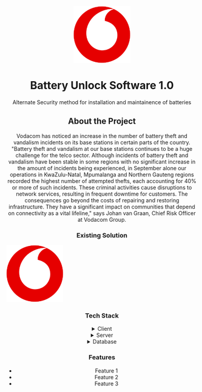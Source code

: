 <!--
Hey, thanks for using the awesome-readme-template template.  
If you have any enhancements, then fork this project and create a pull request 
or just open an issue with the label "enhancement".

Don't forget to give this project a star for additional support ;)
Maybe you can mention me or this repo in the acknowledgements too
-->
<div align="center">


  <img src="BatteryUnlockSoftware1.0/Vodacom icon.png" alt="logo" width="150" height="auto" />
  <h1>Battery Unlock Software 1.0</h1>
  
  <p>
    Alternate Security method for installation and maintainence of batteries 
  </p>
  
  



  

<!-- About the Project -->
## About the Project

Vodacom has noticed an increase in the number of battery theft and vandalism incidents on its base stations in certain parts of the country.
"Battery theft and vandalism at our base stations continues to be a huge challenge for the telco sector. Although incidents of battery theft and vandalism have been stable in some regions with no significant increase in the amount of incidents being experienced, in September alone our operations in KwaZulu-Natal, Mpumalanga and Northern Gauteng regions recorded the highest number of attempted thefts, each accounting for 40% or more of such incidents. These criminal activities cause disruptions to network services, resulting in frequent downtime for customers. The consequences go beyond the costs of repairing and restoring infrastructure. They have a significant impact on communities that depend on connectivity as a vital lifeline," says Johan van Graan, Chief Risk Officer at Vodacom Group.



<!-- Screenshots -->
### Existing Solution

<div align="left"> 
   <img src="BatteryUnlockSoftware1.0/Vodacom icon.png" alt="logo" width="150" height="auto" />
</div>


<!-- TechStack -->
### Tech Stack

<details>
  <summary>Client</summary>
  <ul>
    <li><a href="https://www.typescriptlang.org/">Typescript</a></li>
    <li><a href="https://nextjs.org/">Next.js</a></li>
    <li><a href="https://reactjs.org/">React.js</a></li>
    <li><a href="https://tailwindcss.com/">TailwindCSS</a></li>
  </ul>
</details>

<details>
  <summary>Server</summary>
  <ul>
    <li><a href="https://www.typescriptlang.org/">Typescript</a></li>
    <li><a href="https://expressjs.com/">Express.js</a></li>
    <li><a href="https://go.dev/">Golang</a></li>
    <li><a href="https://nestjs.com/">Nest.js</a></li>
    <li><a href="https://socket.io/">SocketIO</a></li>
    <li><a href="https://www.prisma.io/">Prisma</a></li>    
    <li><a href="https://www.apollographql.com/">Apollo</a></li>
    <li><a href="https://graphql.org/">GraphQL</a></li>
  </ul>
</details>

<details>
<summary>Database</summary>
  <ul>

</details>



<!-- Features -->
### Features

- Feature 1
- Feature 2
- Feature 3




